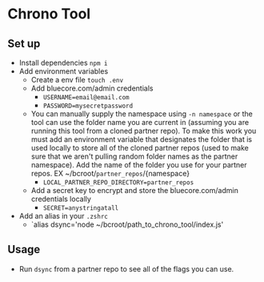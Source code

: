 # Chrono Tool

## Set up

- Install dependencies `npm i`
- Add environment variables
  - Create a env file `touch .env`
  - Add bluecore.com/admin credentials
    - `USERNAME=email@email.com`
    - `PASSWORD=mysecretpassword`
  - You can manually supply the namespace using `-n namespace` or the tool can use the folder name you are current in (assuming you are running this tool from a cloned partner repo). To make this work you must add an environment variable that designates the folder that is used locally to store all of the cloned partner repos (used to make sure that we aren't pulling random folder names as the partner namespace). Add the name of the folder you use for your partner repos. EX ~/bcroot/`partner_repos`/{namespace}
    - `LOCAL_PARTNER_REPO_DIRECTORY=partner_repos`
  - Add a secret key to encrypt and store the bluecore.com/admin credentials locally
    - `SECRET=anystringatall`
- Add an alias in your `.zshrc`
  - `alias dsync='node ~/bcroot/path_to_chrono_tool/index.js'

## Usage

- Run `dsync` from a partner repo to see all of the flags you can use.
